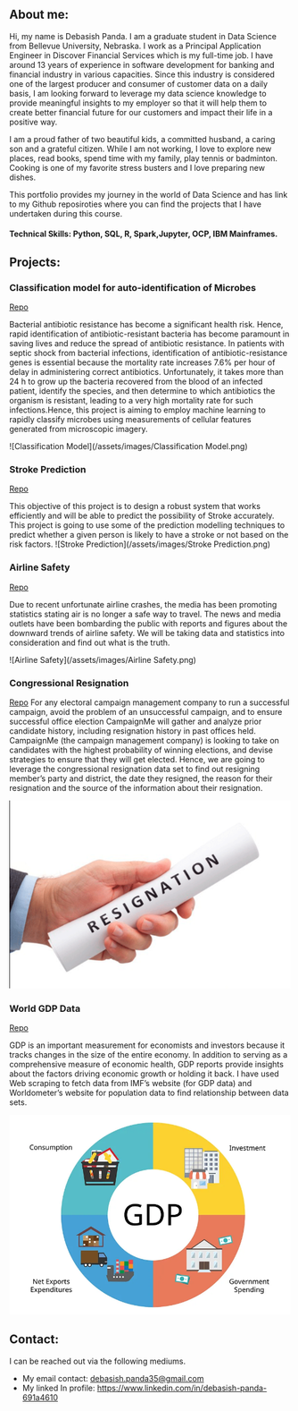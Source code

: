 ## About me:
Hi, my name is Debasish Panda. I am a graduate student in Data Science from Bellevue University, Nebraska. I work as a Principal Application Engineer in Discover Financial Services which is my full-time job. I have around 13 years of experience in software development for banking and financial industry in various capacities. Since this industry is considered one of the largest producer and consumer of customer data on a daily basis, I am looking forward to leverage my data science knowledge to provide meaningful insights to my employer so that it will help them to create better financial future for our customers and impact their life in a positive way.

I am a proud father of two beautiful kids, a committed husband, a caring son and a grateful citizen. While I am not working, I love to explore new places, read books, spend time with my family, play tennis or badminton. Cooking is one of my favorite stress busters and I love preparing new dishes.

This portfolio provides my journey in the world of Data Science and has link to my Github reposiroties where you can find the projects that I have undertaken during this course. 


#### Technical Skills: Python, SQL, R, Spark,Jupyter, OCP, IBM Mainframes.

## Projects:
### Classification model for auto-identification of Microbes
[Repo](https://github.com/Debasish85/Classification-model-for-auto-identification-of-Microbes)

Bacterial antibiotic resistance has become a significant health risk. Hence, rapid identification of antibiotic-resistant bacteria has become paramount in saving lives and reduce the spread of antibiotic resistance. In patients with septic shock from bacterial infections, identification of antibiotic-resistance genes is essential because the mortality rate increases 7.6% per hour of delay in administering correct antibiotics. Unfortunately, it takes more than 24 h to grow up the bacteria recovered from the blood of an infected patient, identify the species, and then determine to which antibiotics the organism is resistant, leading to a very high mortality rate for such infections.Hence, this project is aiming to employ machine learning to rapidly classify microbes using measurements of cellular features generated from microscopic imagery.

![Classification Model](/assets/images/Classification Model.png)

### Stroke Prediction
[Repo](https://github.com/Debasish85/Stroke-Prediction)

This objective of this project is to design a robust system that works efficiently and will be able to predict the possibility of Stroke accurately. This project is going to use some of the prediction modelling techniques to predict whether a given person is likely to have a stroke or not based on the risk factors.
![Stroke Prediction](/assets/images/Stroke Prediction.png)

### Airline Safety
[Repo](https://github.com/Debasish85/Airline-Safety)

Due to recent unfortunate airline crashes, the media has been promoting statistics stating air is no longer a safe way to travel. The news and media outlets have been bombarding the public with reports and figures about the downward trends of airline safety. We will be taking data and statistics into consideration and find out what is the truth.

![Airline Safety](/assets/images/Airline Safety.png)

### Congressional Resignation
[Repo](https://github.com/Debasish85/Congressional-Resignation)
For any electoral campaign management company to run a successful campaign, avoid the problem of an unsuccessful campaign, and to ensure successful office election CampaignMe will gather and analyze prior candidate history, including resignation history in past offices held. CampaignMe (the campaign management company) is looking to take on candidates with the highest probability of winning elections, and devise strategies to ensure that they will get elected.
Hence, we are going to leverage the congressional resignation data set to find out resigning member’s party and district, the date they resigned, the reason for their resignation and the source of the information about their resignation.

![Resignation](/assets/images/Resignation.png)

### World GDP Data
[Repo](https://github.com/Debasish85/World-GDP-Data)

GDP is an important measurement for economists and investors because it tracks changes in the size of the entire economy. In addition to serving as a comprehensive measure of economic health, GDP reports provide insights about the factors driving economic growth or holding it back.  I have used Web scraping to fetch data from IMF’s website (for GDP data) and Worldometer’s website for population data to find relationship between data sets.

![GDP](/assets/images/GDP.png)



## Contact:
I can be reached out via the following mediums.
- My email contact: debasish.panda35@gmail.com
- My linked In profile: <https://www.linkedin.com/in/debasish-panda-691a4610>
  
